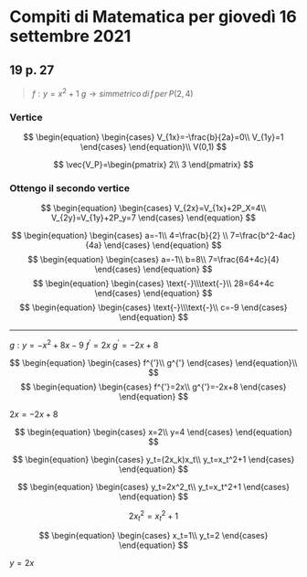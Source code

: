 # Compiti di Matematica per giovedì 16 settembre 2021

## 19 p. 27

> $f:y=x^2+1$
> $g\to simmetrico\,di\,f\,per\,P(2,4)$

### Vertice

$$
\begin{equation}
 \begin{cases} 
 V_{1x}=-\frac{b}{2a}=0\\
 V_{1y}=1
 \end{cases} 
 \end{equation}\\
 V(0,1)
$$

$$
\vec{V_P}=\begin{pmatrix}  
2\\
3
\end{pmatrix}
$$
### Ottengo il secondo vertice
$$
\begin{equation} \begin{cases} 
V_{2x}=V_{1x}+2P_X=4\\
V_{2y}=V_{1y}+2P_y=7
 \end{cases} \end{equation}
$$


$$
\begin{equation} \begin{cases} 
a=-1\\
4=\frac{b}{2} \\
7=\frac{b^2-4ac}{4a}
\end{cases} \end{equation}
$$
$$
\begin{equation} \begin{cases} 
a=-1\\
b=8\\
7=\frac{64+4c}{4}
\end{cases} \end{equation}
$$
$$
\begin{equation} \begin{cases} 
\text{-}\\\text{-}\\
28=64+4c
\end{cases} \end{equation}
$$
$$
\begin{equation} \begin{cases} 
\text{-}\\\text{-}\\
c=-9
\end{cases} \end{equation}
$$

---
$g:y=-x^2+8x-9$
$f^{'}=2x$
$g^{'}=-2x+8$


$$
\begin{equation} \begin{cases} 
f^{'}\\
g^{'}
 \end{cases} \end{equation}\\
 $$
 $$
 \begin{equation} \begin{cases} 
f^{'}=2x\\
g^{'}=-2x+8
 \end{cases} \end{equation}
$$

$2x=-2x+8$

$$
\begin{equation} \begin{cases} 
x=2\\
y=4
 \end{cases} \end{equation}
$$


$$
\begin{equation} \begin{cases} 
y_t=(2x_k)x_t\\
y_t=x_t^2+1
 \end{cases} \end{equation}
$$


$$
\begin{equation} \begin{cases} 
y_t=2x^2_t\\
y_t=x_t^2+1
 \end{cases} \end{equation}
$$


$$
2x_t^2=x_t^2+1
$$

$$
\begin{equation} \begin{cases} 
x_t=1\\
y_t=2
 \end{cases} \end{equation}
$$

$y=2x$

<!--stackedit_data:
eyJoaXN0b3J5IjpbLTE0NjE1NjAzODUsMTA0OTg5MjA1MywtMT
E5Njc1ODMyMCwxMTMwMjQzMTA5LC0yMDg4NzQ2NjEyXX0=
-->